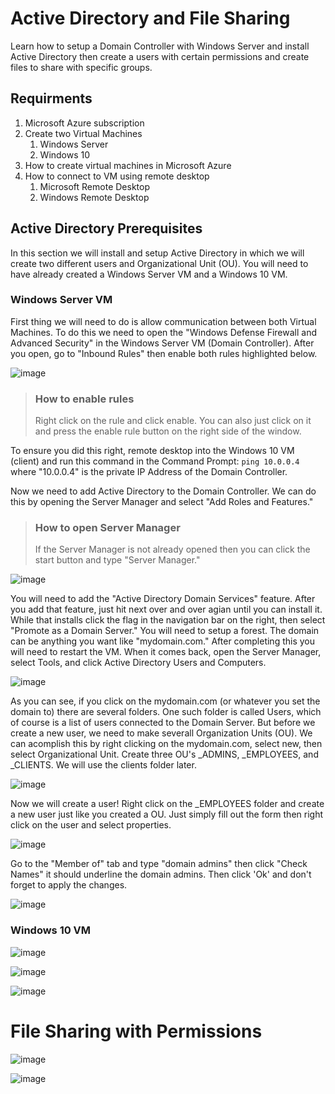 # Active Directory and File Sharing
Learn how to setup a Domain Controller with Windows Server and install Active Directory then create a users with certain permissions and create files to share with specific groups.

## Requirments

1. Microsoft Azure subscription
2. Create two Virtual Machines
    1. Windows Server
    2. Windows 10
4. How to create virtual machines in Microsoft Azure
5. How to connect to VM using remote desktop
    1. Microsoft Remote Desktop
    2. Windows Remote Desktop

## Active Directory Prerequisites

In this section we will install and setup Active Directory in which we will create two different users and Organizational Unit (OU). You will need to have already created a Windows Server VM and a Windows 10 VM.

### Windows Server VM

First thing we will need to do is allow communication between both Virtual Machines. To do this we need to open the "Windows Defense Firewall and Advanced Security" in the Windows Server VM (Domain Controller). After you open, go to "Inbound Rules" then enable both rules highlighted below.

![image](/firewall.png)

> ### How to enable rules
> Right click on the rule and click enable. You can also just click on it and press the enable rule button on the right side of the window.

To ensure you did this right, remote desktop into the Windows 10 VM (client) and run this command in the Command Prompt: ``` ping 10.0.0.4 ``` where "10.0.0.4" is the private IP Address of the Domain Controller.

Now we need to add Active Directory to the Domain Controller. We can do this by opening the Server Manager and select "Add Roles and Features."

> ### How to open Server Manager
> If the Server Manager is not already opened then you can click the start button and type "Server Manager."

![image](/server-manager.png)

You will need to add the "Active Directory Domain Services" feature. After you add that feature, just hit next over and over agian until you can install it. While that installs click the flag in the navigation bar on the right, then select "Promote as a Domain Server." You will need to setup a forest. The domain can be anything you want like "mydomain.com." After completing this you will need to restart the VM. When it comes back, open the Server Manager, select Tools, and click Active Directory Users and Computers.

![image](/AD-user-computers.png)

As you can see, if you click on the mydomain.com (or whatever you set the domain to) there are several folders. One such folder is called Users, which of course is a list of users connected to the Domain Server. But before we create a new user, we need to make severall Organization Units (OU). We can acomplish this by right clicking on the mydomain.com, select new, then select Organizational Unit. Create three OU's \_ADMINS, \_EMPLOYEES, and \_CLIENTS. We will use the clients folder later.

![image](/AD-org-unit.png)

Now we will create a user! Right click on the \_EMPLOYEES folder and create a new user just like you created a OU. Just simply fill out the form then right click on the user and select properties.

![image](/create-john-doe.png)

Go to the "Member of" tab and type "domain admins" then click "Check Names" it should underline the domain admins. Then click 'Ok' and don't forget to apply the changes.

![image](/assign-group.png)

### Windows 10 VM

![image](/system-button.png)

![image](/connect-mydomain.png)

![image](/client-1-clients.png)

# File Sharing with Permissions

![image](/file-sharing.png)

![image](/group-access-settings.png)
